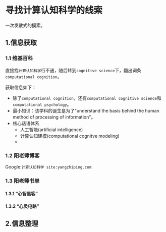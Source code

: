 # 寻找计算认知科学的线索

一次发散式的摸索。

## 1.信息获取

### 1.1 维基百科

直接找`计算认知科学`行不通，随后转到`cognitive science`下，翻出词条`computational cognition`。

获取信息如下：

* 除了`computational cognition`，还有`computational cognitive science`和`computational psychology`。
* 最小知识：该学科的诞生是为了"understand the basis behind the human method of processing of information"。
* 核心话语体系
	* 人工智能(artificial intelligence)
	* 计算认知建模(computational cognitve modeling)
	* 

### 1.2 阳老师博客

Google:`计算认知科学 site:yangzhiping.com`

### 1.3 阳老师书单

#### 1.3.1 “心智黑客”

#### 1.3.2 “心灵电路”

## 2.信息整理